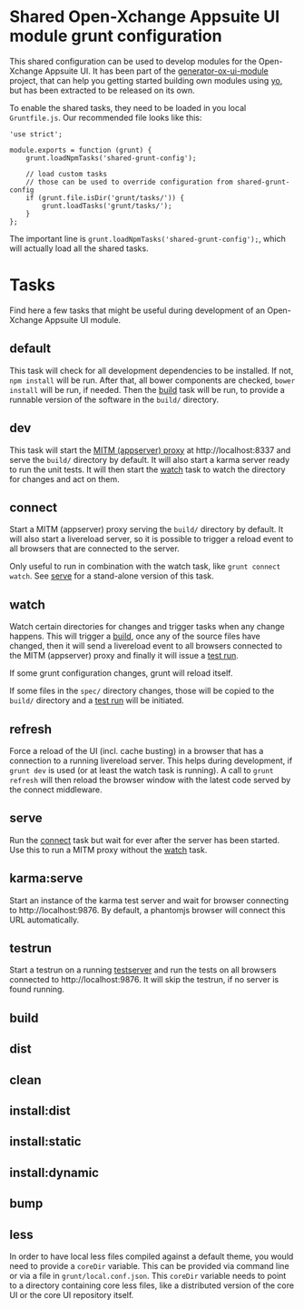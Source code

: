 # Shared Open-Xchange Appsuite UI module grunt configuration

This shared configuration can be used to develop modules for the Open-Xchange Appsuite UI.
It has been part of the [generator-ox-ui-module](https://github.com/Open-Xchange-Frontend/generator-ox-ui-module) project, that can
help you getting started building own modules using [yo](http://yeoman.io/), but has
been extracted to be released on its own.

To enable the shared tasks, they need to be loaded in you local `Gruntfile.js`. Our recommended file looks like this:

```
'use strict';

module.exports = function (grunt) {
    grunt.loadNpmTasks('shared-grunt-config');

    // load custom tasks
    // those can be used to override configuration from shared-grunt-config
    if (grunt.file.isDir('grunt/tasks/')) {
        grunt.loadTasks('grunt/tasks/');
    }
};
```

The important line is `grunt.loadNpmTasks('shared-grunt-config');`, which will actually load all the shared tasks.

# Tasks

Find here a few tasks that might be useful during development of an Open-Xchange Appsuite UI module.

## default

This task will check for all development dependencies to be installed. If not, `npm install` will be run.
After that, all bower components are checked, `bower install` will be run, if needed.
Then the [build](#build) task will be run, to provide a runnable version of the software in the `build/` directory.

## dev

This task will start the [MITM (appserver) proxy](#connect) at http://localhost:8337 and serve the `build/` directory by
default. It will also start a karma server ready to run the unit tests. It will then start the [watch](#watch)
task to watch the directory for changes and act on them.

## connect

Start a MITM (appserver) proxy serving the `build/` directory by default. It will also start a livereload server, so
it is possible to trigger a reload event to all browsers that are connected to the server.

Only useful to run in combination with the watch task, like `grunt connect watch`. See [serve](#serve) for a
stand-alone version of this task.

## watch

Watch certain directories for changes and trigger tasks when any change happens. This will trigger a [build](#build),
once any of the source files have changed, then it will send a livereload event to all browsers connected to the
MITM (appserver) proxy and finally it will issue a [test run](#testrun).

If some grunt configuration changes, grunt will reload itself.

If some files in the `spec/` directory changes, those will be copied to the `build/` directory and a [test run](#testrun)
will be initiated.

## refresh

Force a reload of the UI (incl. cache busting) in a browser that has a connection to a running livereload server.
This helps during development, if `grunt dev` is used (or at least the watch task is running). A call to
`grunt refresh` will then reload the browser window with the latest code served by the connect middleware.

## serve

Run the [connect](#connect) task but wait for ever after the server has been started. Use this to run a MITM proxy
without the [watch](#watch) task.

## karma:serve

Start an instance of the karma test server and wait for browser connecting to http://localhost:9876. By default,
a phantomjs browser will connect this URL automatically.

## testrun

Start a testrun on a running [testserver](#karma:serve) and run the tests on all browsers connected to
http://localhost:9876. It will skip the testrun, if no server is found running.

## build

## dist

## clean

## install:dist

## install:static

## install:dynamic

## bump

## less

In order to have local less files compiled against a default theme, you
would need to provide a `coreDir` variable. This can be provided via 
command line or via a file in `grunt/local.conf.json`. This `coreDir` 
variable needs to point to a directory containing core less files, like
a distributed version of the core UI or the core UI repository itself.

